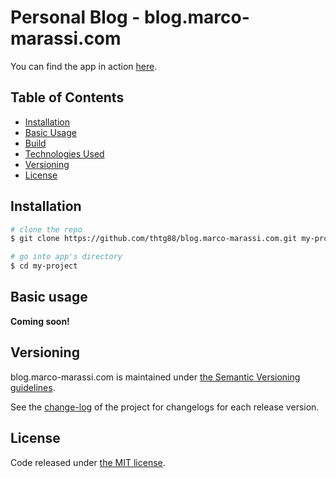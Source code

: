 # Personal Blog - blog.marco-marassi.com
You can find the app in action [here](https://blog.marco-marassi.com).

## Table of Contents

* [Installation](#installation)
* [Basic Usage](#basic-usage)
* [Build](#build)
* [Technologies Used](#technologies-used)
* [Versioning](#versioning)
* [License](#license)

## Installation

``` bash
# clone the repo
$ git clone https://github.com/thtg88/blog.marco-marassi.com.git my-project

# go into app's directory
$ cd my-project
```

## Basic usage

**Coming soon!**

## Versioning

blog.marco-marassi.com is maintained under [the Semantic Versioning guidelines](http://semver.org/).

See the [change-log](CHANGELOG.md) of the project for changelogs for each release version.

## License

Code released under [the MIT license](LICENSE).
